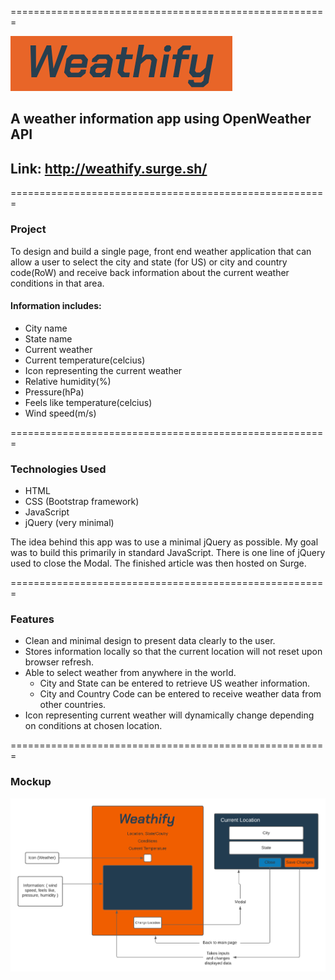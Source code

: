 =======================================================

![image](public/images/weathify_logo.png)

## A weather information app using OpenWeather API
## Link: http://weathify.surge.sh/
=======================================================

 ### Project
 To design and build a single page, front end weather application that can allow a user to select the city and state (for US) or city and country code(RoW) and receive back information about the current weather conditions in that area.

 #### Information includes:
 * City name
 * State name
 * Current weather
 * Current temperature(celcius)
 * Icon representing the current weather
 * Relative humidity(%)
 * Pressure(hPa)
 * Feels like temperature(celcius)
 * Wind speed(m/s)

=======================================================
 ### Technologies Used
 * HTML
 * CSS (Bootstrap framework)
 * JavaScript
 * jQuery (very minimal)

 The idea behind this app was to use a minimal jQuery as possible. My goal was to build this primarily in standard JavaScript. There is one line of jQuery used to close the Modal.
 The finished article was then hosted on Surge.

=======================================================
### Features
* Clean and minimal design to present data clearly to the user.
* Stores information locally so that the current location will not reset upon browser refresh.
* Able to select weather from anywhere in the world.
  * City and State can be entered to retrieve US weather information.
  * City and Country Code can be entered to receive weather data from other countries.
* Icon representing current weather will dynamically change depending on conditions at chosen location.

=======================================================
### Mockup

![image](public/images/weathify_mockup.png)
